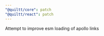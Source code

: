```yaml
---
"@quiltt/core": patch
"@quiltt/react": patch
---
```


Attempt to improve esm loading of apollo links
